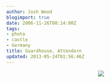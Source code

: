 ```yaml
---
author: Josh Wood
blogimport: true
date: 2006-11-26T08:14:00Z
tags:
- photo
- castle
- Germany
title: Guardhouse, Attendorn
updated: 2013-05-24T01:56:46Z
---
```


<div class="separator" style="clear: both; text-align: center;"><a href="http://1.bp.blogspot.com/-6p-UzO9hXZg/UZ8PIx1GoWI/AAAAAAAAAI8/A7xH8eEBwUo/s1600/guardhouse.jpg" imageanchor="1" style="margin-left: 1em; margin-right: 1em;"><img border="0" src="http://1.bp.blogspot.com/-6p-UzO9hXZg/UZ8PIx1GoWI/AAAAAAAAAI8/A7xH8eEBwUo/s1600/guardhouse.jpg" /></a></div>
